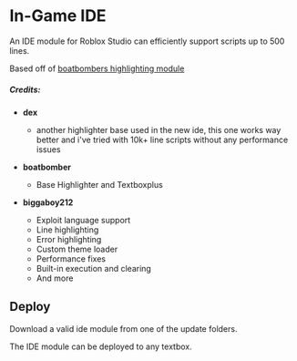 # In-Game IDE

An IDE module for Roblox Studio can efficiently support scripts up to 500 lines.

Based off of [boatbombers highlighting module](https://github.com/boatbomber/Highlighter)

##### Credits:
- **dex**
  - another highlighter base used in the new ide, this one works way better and i've tried with 10k+ line scripts without any performance issues

- **boatbomber**
  - Base Highlighter and Textboxplus

- **biggaboy212**
  - Exploit language support
  - Line highlighting
  - Error highlighting
  - Custom theme loader
  - Performance fixes
  - Built-in execution and clearing
  - And more

## Deploy

Download a valid ide module from one of the update folders.

The IDE module can be deployed to any textbox.
